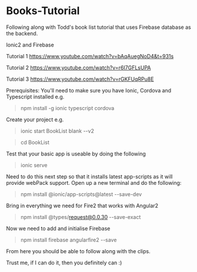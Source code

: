 # Books-Tutorial
Following along with Todd's book list tutorial that uses Firebase database as the backend.

Ionic2 and Firebase

Tutorial 1 https://www.youtube.com/watch?v=bAqAuegNoD4&t=931s

Tutorial 2 https://www.youtube.com/watch?v=r6I7GFLsUPA

Tutorial 3 https://www.youtube.com/watch?v=rGKFUqRPu8E

Prerequisites:
You'll need to make sure you have Ionic, Cordova and Typescript installed e.g.

> npm install -g ionic typescript cordova

Create your project e.g.

> ionic start BookList blank --v2

> cd BookList

Test that your basic app is useable by doing the following

> ionic serve

Need to do this next step so that it installs latest app-scripts as it will provide webPack support. Open up a new terminal and do the following:

> npm install @ionic/app-scripts@latest --save-dev


Bring in everything we need for Fire2 that works with Angular2

> npm install @types/request@0.0.30 --save-exact


Now we need to add and initialise Firebase

> npm install firebase angularfire2 --save


From here you should be able to follow along with the clips.


Trust me, if I can do it, then you definitely can :)
